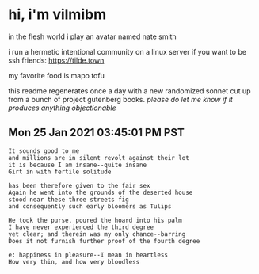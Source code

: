 # hi, i'm vilmibm

in the flesh world i play an avatar named nate smith

i run a hermetic intentional community on a linux server if you want to be ssh friends: https://tilde.town

my favorite food is mapo tofu

this readme regenerates once a day with a new randomized sonnet cut up from a bunch of project gutenberg books.
_please do let me know if it produces anything objectionable_

## Mon 25 Jan 2021 03:45:01 PM PST

    It sounds good to me
    and millions are in silent revolt against their lot
    it is because I am insane--quite insane
    Girt in with fertile solitude
    
    has been therefore given to the fair sex
    Again he went into the grounds of the deserted house
    stood near these three streets fig
    and consequently such early bloomers as Tulips
    
    He took the purse, poured the hoard into his palm
    I have never experienced the third degree
    yet clear; and therein was my only chance--barring
    Does it not furnish further proof of the fourth degree
    
    e: happiness in pleasure--I mean in heartless
    How very thin, and how very bloodless
